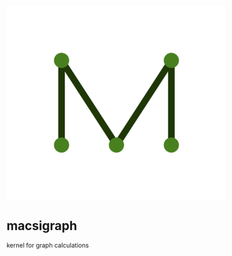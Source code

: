 ![logo](https://raw.githubusercontent.com/macsigraph/logo/main/logo.jpg)

# macsigraph
kernel for graph calculations 
